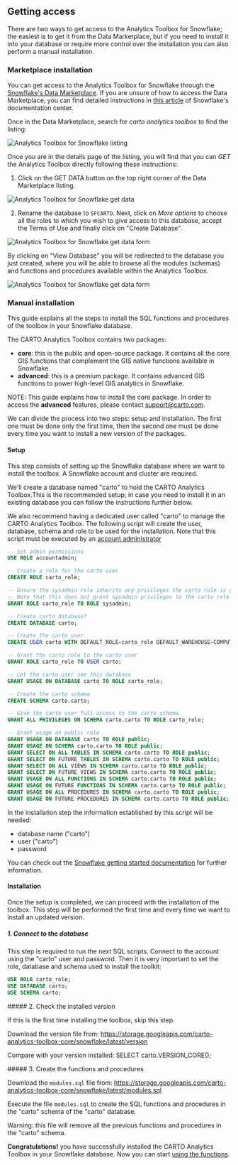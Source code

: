 ## Getting access

There are two ways to get access to the Analytics Toolbox for Snowflake; the easiest is to get it from the Data Marketplace, but if you need to install it into your database or require more control over the installation you can also perform a manual installation.

### Marketplace installation

You can get access to the Analytics Toolbox for Snowflake through the [Snowflake's Data Marketplace](https://www.snowflake.com/datasets/carto-spatial-extension/). If you are unsure of how to access the Data Marketplace, you can find detailed instructions in [this article](https://docs.snowflake.com/en/user-guide/data-marketplace-intro.html#how-do-i-access-the-snowflake-data-marketplace-to-browse-listings) of Snowflake's documentation center.

Once in the Data Marketplace, search for _carto analytics toolbox_ to find the listing:

![Analytics Toolbox for Snowflake listing](/img/sf-analytics-toolbox/sf-datamarketplace-step1.png)

Once you are in the details page of the listing, you will find that you can _GET_ the Analytics Toolbox directly following these instructions:


1. Click on the GET DATA button on the top right corner of the Data Marketplace listing.

![Analytics Toolbox for Snowflake get data](/img/sf-analytics-toolbox/sf-datamarketplace-step2-get.png)

2. Rename the database to `SFCARTO`. Next, click on _More options_ to choose all the roles to which you wish to give access to this database, accept the Terms of Use and finally click on "Create Database".

![Analytics Toolbox for Snowflake get data form](/img/sf-analytics-toolbox/sf-datamarketplace-step3-get.png)

By clicking on "View Database" you will be redirected to the database you just created, where you will be able to browse all the modules (schemas) and functions and procedures available within the Analytics Toolbox.

![Analytics Toolbox for Snowflake get data form](/img/sf-analytics-toolbox/sf-datamarketplace-step5-get.png)




### Manual installation

This guide explains all the steps to install the SQL functions and procedures of the toolbox in your Snowflake database.

The CARTO Analytics Toolbox contains two packages:
* **core**: this is the public and open-source package. It contains all the core GIS functions that complement the GIS native functions available in Snowflake.
* **advanced**: this is a premium package. It contains advanced GIS functions to power high-level GIS analytics in Snowflake.

NOTE: This guide explains how to install the core package. In order to access the **advanced** features, please contact support@carto.com.

We can divide the process into two steps: setup and installation. The first one must be done only the first time, then the second one must be done every time you want to install a new version of the packages.

#### Setup

This step consists of setting up the Snowflake database where we want to install the toolbox. A Snowflake account and cluster are required.

We'll create a database named "carto" to hold the CARTO Analytics Toolbox.This is the recommended setup; in case you need to install it in an existing database you can follow the instructions further below.

We also recommend having a dedicated user called "carto" to manage the CARTO Analytics Toolbox. The following script will create the user, database, schema and role to be used for the installation. Note that this script must be executed by an [account administrator](https://docs.snowflake.com/en/user-guide/security-access-control-considerations.html#using-the-accountadmin-role)

```sql
-- Set admin permissions
USE ROLE accountadmin;

-- Create a role for the carto user
CREATE ROLE carto_role;

-- Ensure the sysadmin role inherits any privileges the carto role is granted.
-- Note that this does not grant sysadmin privileges to the carto role
GRANT ROLE carto_role TO ROLE sysadmin;

-- Create carto database?
CREATE DATABASE carto;

-- Create the carto user
CREATE USER carto WITH DEFAULT_ROLE=carto_role DEFAULT_WAREHOUSE=COMPUTE_WH PASSWORD='<strong, unique password>';

-- Grant the carto role to the carto user
GRANT ROLE carto_role TO USER carto;

-- Let the carto user see this database
GRANT USAGE ON DATABASE carto TO ROLE carto_role;

-- Create the carto schema
CREATE SCHEMA carto.carto;

-- Give the carto user full access to the carto schema
GRANT ALL PRIVILEGES ON SCHEMA carto.carto TO ROLE carto_role;

-- Grant usage on public role
GRANT USAGE ON DATABASE carto TO ROLE public;
GRANT USAGE ON SCHEMA carto.carto TO ROLE public;
GRANT SELECT ON ALL TABLES IN SCHEMA carto.carto TO ROLE public;
GRANT SELECT ON FUTURE TABLES IN SCHEMA carto.carto TO ROLE public;
GRANT SELECT ON ALL VIEWS IN SCHEMA carto.carto TO ROLE public;
GRANT SELECT ON FUTURE VIEWS IN SCHEMA carto.carto TO ROLE public;
GRANT USAGE ON ALL FUNCTIONS IN SCHEMA carto.carto TO ROLE public;
GRANT USAGE ON FUTURE FUNCTIONS IN SCHEMA carto.carto TO ROLE public;
GRANT USAGE ON ALL PROCEDURES IN SCHEMA carto.carto TO ROLE public;
GRANT USAGE ON FUTURE PROCEDURES IN SCHEMA carto.carto TO ROLE public;
```

In the installation step the information established by this script will be needed:
* database name ("carto")
* user ("carto")
* password

You can check out the [Snowflake getting started documentation](https://docs.snowflake.com/en/user-guide-getting-started.html) for further information.

#### Installation

Once the setup is completed, we can proceed with the installation of the toolbox. This step will be performed the first time and every time we want to install an updated version.

##### 1. Connect to the database

This step is required to run the next SQL scripts. Connect to the account using the "carto" user and password. Then it is very important to set the role, database and schema used to install the toolkit:

```sql
USE ROLE carto_role;
USE DATABASE carto;
USE SCHEMA carto;
```

##### 2. Check the installed version

If this is the first time installing the toolbox, skip this step.

Download the version file from:
https://storage.googleapis.com/carto-analytics-toolbox-core/snowflake/latest/version

Compare with your version installed:
SELECT carto.VERSION_CORE();

##### 3. Create the functions and procedures

Download the `modules.sql` file from: https://storage.googleapis.com/carto-analytics-toolbox-core/snowflake/latest/modules.sql

Execute the file `modules.sql` to create the SQL functions and procedures in the "carto" schema of the "carto" database.

Warning: this file will remove all the previous functions and procedures in the "carto" schema.

**Congratulations!** you have successfully installed the CARTO Analytics Toolbox in your Snowflake database. Now you can start [using the functions](/analytics-toolbox-snowflake/sql-reference/overview/).

